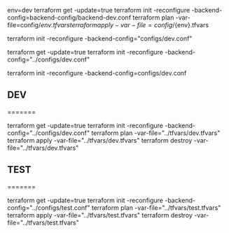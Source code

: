 env=dev
terraform get -update=true
terraform init -reconfigure -backend-config=backend-config/backend-dev.conf
terraform plan -var-file=config/${env}.tfvars
terraform apply -var-file=config/${env}.tfvars


terraform init -reconfigure -backend-config="configs/dev.conf"

terraform get -update=true
terraform init -reconfigure -backend-config="../configs/dev.conf"

terraform init -reconfigure -backend-config=configs/dev.conf


## DEV
=======

terraform get -update=true
terraform init -reconfigure -backend-config="../configs/dev.conf"
terraform plan -var-file="../tfvars/dev.tfvars"
terraform apply -var-file="../tfvars/dev.tfvars"
terraform destroy -var-file="../tfvars/dev.tfvars"


## TEST
=======

terraform get -update=true
terraform init -reconfigure -backend-config="../configs/test.conf"
terraform plan -var-file="../tfvars/test.tfvars"
terraform apply -var-file="../tfvars/test.tfvars"
terraform destroy -var-file="../tfvars/test.tfvars"